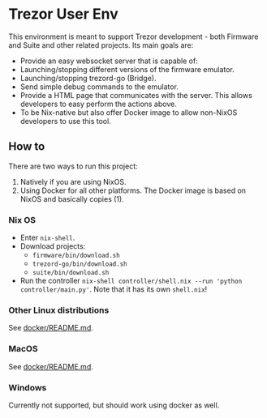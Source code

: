 # Trezor User Env

This environment is meant to support Trezor development - both Firmware
and Suite and other related projects. Its main goals are:

- Provide an easy websocket server that is capable of:
 - Launching/stopping different versions of the firmware emulator.
 - Launching/stopping trezord-go (Bridge).
 - Send simple debug commands to the emulator.
- Provide a HTML page that communicates with the server. This allows 
developers to easy perform the actions above.
- To be Nix-native but also offer Docker image to allow non-NixOS 
developers to use this tool.

## How to

There are two ways to run this project:

1. Natively if you are using NixOS.
2. Using Docker for all other platforms. The Docker image is based on NixOS and basically copies (1).

### Nix OS

- Enter `nix-shell`.
- Download projects:
  - `firmware/bin/download.sh`
  - `trezord-go/bin/download.sh`
  - `suite/bin/download.sh`
- Run the controller `nix-shell controller/shell.nix --run 'python controller/main.py'`. Note that it has its own `shell.nix`!

### Other Linux distributions

See [docker/README.md](docker/README.md).

### MacOS

See [docker/README.md](docker/README.md).

### Windows

Currently not supported, but should work using docker as well.
